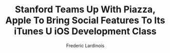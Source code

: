 ---
layout: leaf-node
title: "Stanford Teams Up With Piazza, Apple To Bring Social Features To Its iTunes U iOS Development Class"
title-url: "https://techcrunch.com/2012/06/19/stanford-piazza-itunesu-ios-class/"
author: [ "Frederic Lardinois" ]
groups: [ "pedagogical-styles" ]
categories: [ "social-learning" ]
topics: [ "in-the-media" ]
summary: >
  With over 700 million downloads, Apple’s iTunes U has been a massive success, but unlike other new online learning services like Udacity or Codecademy, it’s missing a social component where students can ask questions and learn from each other. Apple, Stanford University and the Palo Alto-based startup Piazza have now teamed up to bring Piazza’s social learning platform for students, TAs and professors to the next session of Stanford’s highly popular iOS development class on iTunes U. This is a first for iTunes U and Piazza and Stanford worked closely with Apple to get a link to the course’s Piazza site embedded in iTunes U.
cite: >
  
pub-date: 2012-06-19
added_date: 2017-04-29
resource-type: external-page
---